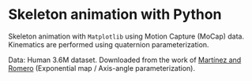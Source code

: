 # Skeleton animation with Python

Skeleton animation with `Matplotlib` using Motion Capture (MoCap) data. Kinematics are performed using quaternion parameterization.

Data: Human 3.6M dataset. Downloaded from the work of [Martínez and Romero](https://github.com/una-dinosauria/human-motion-prediction) (Exponential map / Axis-angle parameterization).


